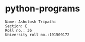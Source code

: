 # python-programs
```
Name: Ashutosh Tripathi
Section: E
Roll no.: 36
University roll no.:191500172
```
